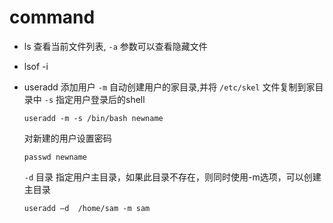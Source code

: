 # command

- ls
  查看当前文件列表, `-a` 参数可以查看隐藏文件

- lsof -i

- useradd
  添加用户
  `-m` 自动创建用户的家目录,并将 `/etc/skel` 文件复制到家目录中
  `-s` 指定用户登录后的shell

  ```shell
  useradd -m -s /bin/bash newname
  ```

  对新建的用户设置密码

  ```shell
  passwd newname
  ```

  `-d` 目录 指定用户主目录，如果此目录不存在，则同时使用-m选项，可以创建主目录

  ```shell
  useradd –d  /home/sam -m sam
  ```
